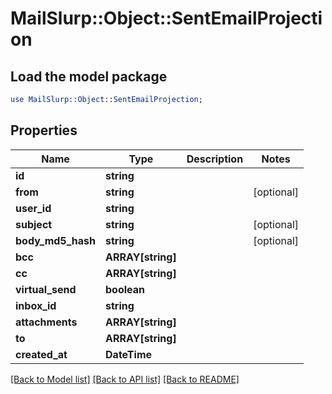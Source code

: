 # MailSlurp::Object::SentEmailProjection

## Load the model package
```perl
use MailSlurp::Object::SentEmailProjection;
```

## Properties
Name | Type | Description | Notes
------------ | ------------- | ------------- | -------------
**id** | **string** |  | 
**from** | **string** |  | [optional] 
**user_id** | **string** |  | 
**subject** | **string** |  | [optional] 
**body_md5_hash** | **string** |  | [optional] 
**bcc** | **ARRAY[string]** |  | 
**cc** | **ARRAY[string]** |  | 
**virtual_send** | **boolean** |  | 
**inbox_id** | **string** |  | 
**attachments** | **ARRAY[string]** |  | 
**to** | **ARRAY[string]** |  | 
**created_at** | **DateTime** |  | 

[[Back to Model list]](../README#documentation-for-models) [[Back to API list]](../README#documentation-for-api-endpoints) [[Back to README]](../README)


